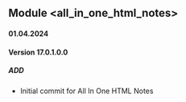 ## Module <all_in_one_html_notes>

#### 01.04.2024
#### Version 17.0.1.0.0
##### ADD
- Initial commit for All In One HTML Notes
